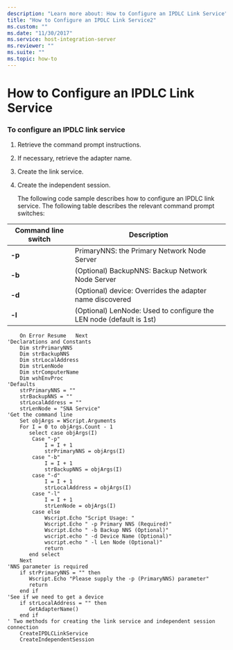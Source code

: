 ```yaml
---
description: "Learn more about: How to Configure an IPDLC Link Service"
title: "How to Configure an IPDLC Link Service2"
ms.custom: ""
ms.date: "11/30/2017"
ms.service: host-integration-server
ms.reviewer: ""
ms.suite: ""
ms.topic: how-to
---
```

# How to Configure an IPDLC Link Service
### To configure an IPDLC link service  
  
1. Retrieve the command prompt instructions.  
  
2. If necessary, retrieve the adapter name.  
  
3. Create the link service.  
  
4. Create the independent session.  
  
   The following code sample describes how to configure an IPDLC link service. The following table describes the relevant command prompt switches:  
  
|Command line switch|Description|  
|-------------------------|-----------------|  
|**-p**|PrimaryNNS: the Primary Network Node Server|  
|**-b**|(Optional) BackupNNS: Backup Network Node Server|  
|**-d**|(Optional) device: Overrides the adapter name discovered|  
|**-l**|(Optional) LenNode: Used to configure the LEN node (default is 1st)|  
  
```  
    On Error Resume   Next  
'Declarations and Constants  
    Dim strPrimaryNNS  
    Dim strBackupNNS  
    Dim strLocalAddress  
    Dim strLenNode  
    Dim strComputerName  
    Dim wshEnvProc  
'Defaults  
    strPrimaryNNS = ""  
    strBackupNNS = ""  
    strLocalAddress = ""  
    strLenNode = "SNA Service"  
'Get the command line  
    Set objArgs = WScript.Arguments  
    For I = 0 to objArgs.Count - 1  
       select case objArgs(I)  
        Case "-p"  
            I = I + 1  
            strPrimaryNNS = objArgs(I)  
        case "-b"  
            I = I + 1  
            strBackupNNS = objArgs(I)  
        case "-d"  
            I = I + 1  
            strLocalAddress = objArgs(I)  
        case "-l"  
            I = I + 1  
            strLenNode = objArgs(I)  
        case else  
            Wscript.Echo "Script Usage: "  
            Wscript.Echo " -p Primary NNS (Required)"  
            Wscript.Echo " -b Backup NNS (Optional)"  
            wscript.echo " -d Device Name (Optional)"  
            wscript.echo " -l Len Node (Optional)"  
            return  
       end select  
    Next  
'NNS parameter is required  
    if strPrimaryNNS = "" then  
       Wscript.Echo "Please supply the -p (PrimaryNNS) parameter"  
       return  
    end if  
'See if we need to get a device  
    if strLocalAddress = "" then  
       GetAdapterName()  
    end if  
' Two methods for creating the link service and independent session connection  
    CreateIPDLCLinkService  
    CreateIndependentSession  
  
```
